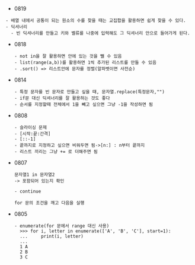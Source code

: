 - 0819
```
- 배열 내에서 공통이 되는 원소의 수를 찾을 때는 교집합을 활용하면 쉽게 찾을 수 있다.
- 딕셔너리
  - 빈 딕셔너리를 만들고 키와 벨류를 나중에 입력해도 그 딕셔너리 안으로 들어가게 된다.
```


- 0818
  ```
  - not in을 잘 활용하면 안에 있는 것을 뺄 수 있음
  - list(range(a,b))를 활용하면 1씩 추가된 리스트를 만들 수 있음
  - .sort() => 리스트안에 문자를 정렬(알파벳이면 사전순)
  ```

- 0814

  ```
  - 특정 문자를 빈 문자로 만들고 싶을 때, 문자열.replace(특정문자,"")
  - if문 대신 딕셔너리를 잘 활용하는 것도 좋다
  - 순서를 지정할때 전체에서 1을 빼고 싶으면 그냥 -1을 작성하면 됨
  ```

- 0808

  ```
  - 슬라이싱 문제
  - [시작:끝:간격]
  - [::-1]
  - 끝까지로 지정하고 싶으면 비워두면 됨->[n:] : n부터 끝까지
  - 리스트 끼리는 그냥 += 로 더해주면 됨
  ```

- 0807

  ```
  문자열1 in 문자열2
  -> 포함되어 있는지 확인
  ```

  ```
  - continue

  for 문의 조건을 깨고 다음을 실행
  ```

* 0805
  ```
  - enumerate(for 문에서 range 대신 사용)
    >>> for i, letter in enumerate(['A', 'B', 'C'], start=1):
    ...     print(i, letter)
    ...
    1 A
    2 B
    3 C
  ```
